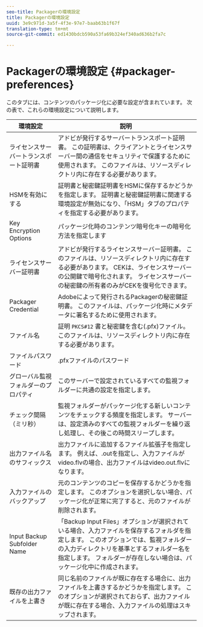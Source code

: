 ```yaml
---
seo-title: Packagerの環境設定
title: Packagerの環境設定
uuid: 3e9c971d-3a5f-4f3e-97e7-baab63b1f67f
translation-type: tm+mt
source-git-commit: ed1430bdcb590a53fa69b324ef340ad636b2fa7c

---
```



# Packagerの環境設定 {#packager-preferences}

このタブには、コンテンツのパッケージ化に必要な設定が含まれています。 次の表で、これらの環境設定について説明します。

| 環境設定 | 説明 |
|--- |--- |
| ライセンスサーバートランスポート証明書 | アドビが発行するサーバートランスポート証明書。 この証明書は、クライアントとライセンスサーバー間の通信をセキュリティで保護するために使用されます。 このファイルは、リソースディレクトリ内に存在する必要があります。 |
| HSMを有効にする | 証明書と秘密鍵証明書をHSMに保存するかどうかを指定します。 証明書と秘密鍵証明書に関連する環境設定が無効になり、「HSM」タブのプロパティを指定する必要があります。 |
| Key Encryption Options | パッケージ化時のコンテンツ暗号化キーの暗号化方法を指定します |
| ライセンスサーバー証明書 | アドビが発行するライセンスサーバー証明書。 このファイルは、リソースディレクトリ内に存在する必要があります。 CEKは、ライセンスサーバーの公開鍵で暗号化されます。 ライセンスサーバーの秘密鍵の所有者のみがCEKを復号化できます。 |
| Packager Credential | Adobeによって発行されるPackagerの秘密鍵証明書。 このファイルは、パッケージ化時にメタデータに署名するために使用されます。 |
| ファイル名 | 証明 `PKCS#12` 書と秘密鍵を含む(.pfx)ファイル。 このファイルは、リソースディレクトリ内に存在する必要があります。 |
| ファイルパスワード | .pfxファイルのパスワード |
| グローバル監視フォルダーのプロパティ | このサーバーで設定されているすべての監視フォルダーに共通の設定を指定します。 |
| チェック間隔（ミリ秒） | 監視フォルダーがパッケージ化する新しいコンテンツをチェックする頻度を指定します。 サーバーは、設定済みのすべての監視フォルダーを繰り返し処理し、その後この時間スリープします。 |
| 出力ファイル名のサフィックス | 出力ファイルに追加するファイル拡張子を指定します。 例えば、.outを指定し、入力ファイルがvideo.flvの場合、出力ファイルはvideo.out.flvになります。 |
| 入力ファイルのバックアップ | 元のコンテンツのコピーを保存するかどうかを指定します。 このオプションを選択しない場合、パッケージ化が正常に完了すると、元のファイルが削除されます。 |
| Input Backup Subfolder Name | 「Backup Input Files」オプションが選択されている場合、入力ファイルを保存するフォルダを指定します。 このオプションでは、監視フォルダーの入力ディレクトリを基準とするフォルダー名を指定します。 フォルダーが存在しない場合は、パッケージ化中に作成されます。 |
| 既存の出力ファイルを上書き | 同じ名前のファイルが既に存在する場合に、出力ファイルを上書きするかどうかを指定します。 このオプションが選択されておらず、出力ファイルが既に存在する場合、入力ファイルの処理はスキップされます。 |
